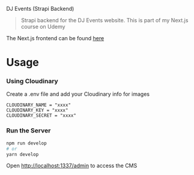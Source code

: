 DJ Events (Strapi Backend)

> Strapi backend for the DJ Events website. This is part of my Next.js course on Udemy

The Next.js frontend can be found [here](https://github.com/yannickLega/nextDjEvents)

# Usage

### Using Cloudinary

Create a .env file and add your Cloudinary info for images

```
CLOUDINARY_NAME = "xxxx"
CLOUDINARY_KEY = "xxxx"
CLOUDINARY_SECRET = "xxxx"
```

### Run the Server

```bash
npm run develop
# or
yarn develop
```

Open [http://localhost:1337/admin](http://localhost:1337/admin) to access the CMS
